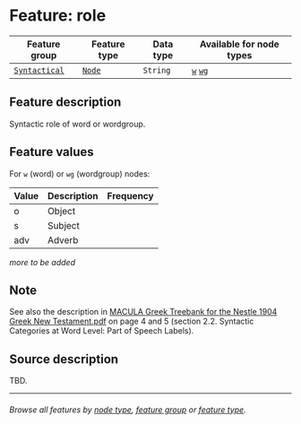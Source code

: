 # Feature: role

Feature group | Feature type | Data type | Available for node types
---  | --- | --- | ---
[`Syntactical`](featuresbygroup.md#syntactic-features) | [`Node`](featuresbyfeaturetype.md#node-features)  | `String`  | [`w`](featuresbynodetype.md#word-nodes) [`wg`](featuresbynodetype.md#wordgroup-nodes)

## Feature description

Syntactic role of word or wordgroup.

## Feature values

For `w` (word) or `wg` (wordgroup) nodes:

Value | Description | Frequency
--- | --- | ---
o | Object | 
s | Subject |
adv | Adverb |
*more to be added*

## Note
See also the description in [MACULA Greek Treebank for the Nestle 1904 Greek New Testament.pdf](https://nbviewer.org/github/biblicalhumanities/greek-new-testament/blob/master/syntax-trees/nestle1904/doc/Nestle%201904%20Treebank%20Documentation.pdf) on page 4 and 5 (section 2.2. Syntactic Categories at Word Level: Part of Speech Labels).

## Source description

TBD.

---
###### *Browse all features by [node type](featuresbynodetype.md#readme), [feature group](featuresbygroup.md#readme) or [feature type](featuresbyfeaturetype.md#readme).*
